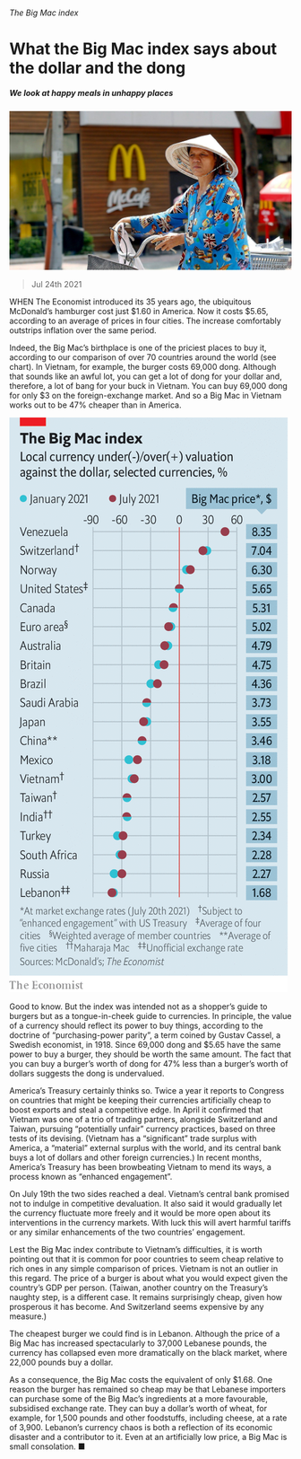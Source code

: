 ###### The Big Mac index

# What the Big Mac index says about the dollar and the dong 

##### We look at happy meals in unhappy places 

![image](images/20210724_FNP502.jpg) 

> Jul 24th 2021 

WHEN The Economist introduced its  35 years ago, the ubiquitous McDonald’s hamburger cost just $1.60 in America. Now it costs $5.65, according to an average of prices in four cities. The increase comfortably outstrips inflation over the same period.

Indeed, the Big Mac’s birthplace is one of the priciest places to buy it, according to our comparison of over 70 countries around the world (see chart). In Vietnam, for example, the burger costs 69,000 dong. Although that sounds like an awful lot, you can get a lot of dong for your dollar and, therefore, a lot of bang for your buck in Vietnam. You can buy 69,000 dong for only $3 on the foreign-exchange market. And so a Big Mac in Vietnam works out to be 47% cheaper than in America.

![image](images/20210724_FNC012.png) 


Good to know. But the index was intended not as a shopper’s guide to burgers but as a tongue-in-cheek guide to currencies. In principle, the value of a currency should reflect its power to buy things, according to the doctrine of “purchasing-power parity”, a term coined by Gustav Cassel, a Swedish economist, in 1918. Since 69,000 dong and $5.65 have the same power to buy a burger, they should be worth the same amount. The fact that you can buy a burger’s worth of dong for 47% less than a burger’s worth of dollars suggests the dong is undervalued.


America’s Treasury certainly thinks so. Twice a year it reports to Congress on countries that might be keeping their currencies artificially cheap to boost exports and steal a competitive edge. In April it confirmed that Vietnam was one of a trio of trading partners, alongside Switzerland and Taiwan, pursuing “potentially unfair” currency practices, based on three tests of its devising. (Vietnam has a “significant” trade surplus with America, a “material” external surplus with the world, and its central bank buys a lot of dollars and other foreign currencies.) In recent months, America’s Treasury has been browbeating Vietnam to mend its ways, a process known as “enhanced engagement”.

On July 19th the two sides reached a deal. Vietnam’s central bank promised not to indulge in competitive devaluation. It also said it would gradually let the currency fluctuate more freely and it would be more open about its interventions in the currency markets. With luck this will avert harmful tariffs or any similar enhancements of the two countries’ engagement.

Lest the Big Mac index contribute to Vietnam’s difficulties, it is worth pointing out that it is common for poor countries to seem cheap relative to rich ones in any simple comparison of prices. Vietnam is not an outlier in this regard. The price of a burger is about what you would expect given the country’s GDP per person. (Taiwan, another country on the Treasury’s naughty step, is a different case. It remains surprisingly cheap, given how prosperous it has become. And Switzerland seems expensive by any measure.)

The cheapest burger we could find is in Lebanon. Although the price of a Big Mac has increased spectacularly to 37,000 Lebanese pounds, the currency has collapsed even more dramatically on the black market, where 22,000 pounds buy a dollar.

As a consequence, the Big Mac costs the equivalent of only $1.68. One reason the burger has remained so cheap may be that Lebanese importers can purchase some of the Big Mac’s ingredients at a more favourable, subsidised exchange rate. They can buy a dollar’s worth of wheat, for example, for 1,500 pounds and other foodstuffs, including cheese, at a rate of 3,900. Lebanon’s currency chaos is both a reflection of its economic disaster and a contributor to it. Even at an artificially low price, a Big Mac is small consolation. ■


